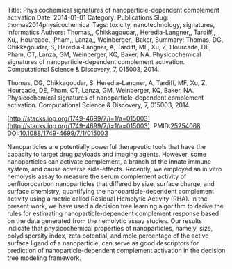 Title: Physicochemical signatures of nanoparticle-dependent complement activation
Date: 2014-01-01
Category: Publications
Slug: thomas2014physicochemical
Tags: toxicity, nanotechnology, signatures, informatics
Authors: Thomas,, Chikkagoudar,, Heredia-Langner,, Tardiff,, Xu,, Hourcade,, Pham,, Lanza,, Weinberger,, Baker,
Summary: Thomas, DG, Chikkagoudar, S, Heredia-Langner, A, Tardiff, MF, Xu, Z, Hourcade, DE, Pham, CT, Lanza, GM, Weinberger, KQ, Baker, NA. Physicochemical signatures of nanoparticle-dependent complement activation. Computational Science \& Discovery, 7, 015003, 2014. 

Thomas, DG, Chikkagoudar, S, Heredia-Langner, A, Tardiff, MF, Xu, Z, Hourcade, DE, Pham, CT, Lanza, GM, Weinberger, KQ, Baker, NA. Physicochemical signatures of nanoparticle-dependent complement activation. Computational Science \& Discovery, 7, 015003, 2014. 

[http://stacks.iop.org/1749-4699/7/i=1/a=015003](http://stacks.iop.org/1749-4699/7/i=1/a=015003). PMID:[25254068](http://www.ncbi.nlm.nih.gov/pubmed/25254068). DOI:[10.1088/1749-4699/7/1/015003](http://dx.doi.org/10.1088/1749-4699/7/1/015003)

Nanoparticles are potentially powerful therapeutic tools that have the capacity to target drug payloads and imaging agents. However, some nanoparticles can activate complement, a branch of the innate immune system, and cause adverse side-effects. Recently, we employed an in vitro hemolysis assay to measure the serum complement activity of perfluorocarbon nanoparticles that differed by size, surface charge, and surface chemistry, quantifying the nanoparticle-dependent complement activity using a metric called Residual Hemolytic Activity (RHA). In the present work, we have used a decision tree learning algorithm to derive the rules for estimating nanoparticle-dependent complement response based on the data generated from the hemolytic assay studies. Our results indicate that physicochemical properties of nanoparticles, namely, size, polydispersity index, zeta potential, and mole percentage of the active surface ligand of a nanoparticle, can serve as good descriptors for prediction of nanoparticle-dependent complement activation in the decision tree modeling framework.
